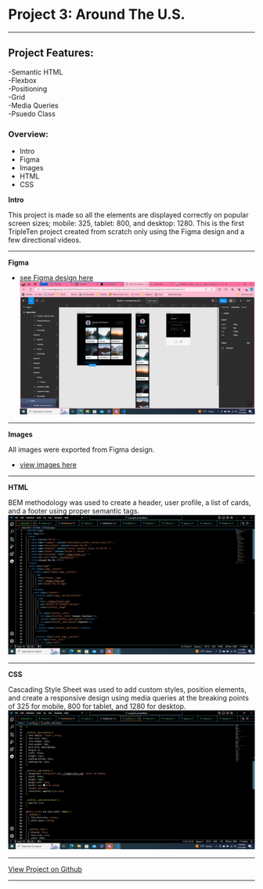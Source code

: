 # Project 3: Around The U.S.

---

## Project Features:

-Semantic HTML  
-Flexbox  
-Positioning  
-Grid  
-Media Queries  
-Psuedo Class

### Overview:

- Intro
- Figma
- Images
- HTML
- CSS

**Intro**

This project is made so all the elements are displayed correctly on popular screen sizes; mobile: 325, tablet: 800, and desktop: 1280. This is the first TripleTen project created from scratch only using the Figma design and a few directional videos.

---

**Figma**

- [see Figma design here](https://www.figma.com/file/ii4xxsJ0ghevUOcssTlHZv/Sprint-3%3A-Around-the-US?node-id=0%3A1)
  ![alt text](<Screenshot (51)-1.png>)

---

**Images**

All images were exported from Figma design.

- [view images here](../Downloads/tinified.zip)

---

**HTML**

BEM methodology was used to create a header, user profile, a list of cards, and a footer using proper semantic tags.
![preview of HTML](<Screenshot (52).png>)

---

**CSS**

Cascading Style Sheet was used to add custom styles, position elements, and create a responsive design using media queries at the breaking points of 325 for mobile, 800 for tablet, and 1280 for desktop.
![preview of CSS](<Screenshot (53).png>)

---

[View Project on Github](https://github.com/bcorsiniX/se_project_aroundtheus)

---
